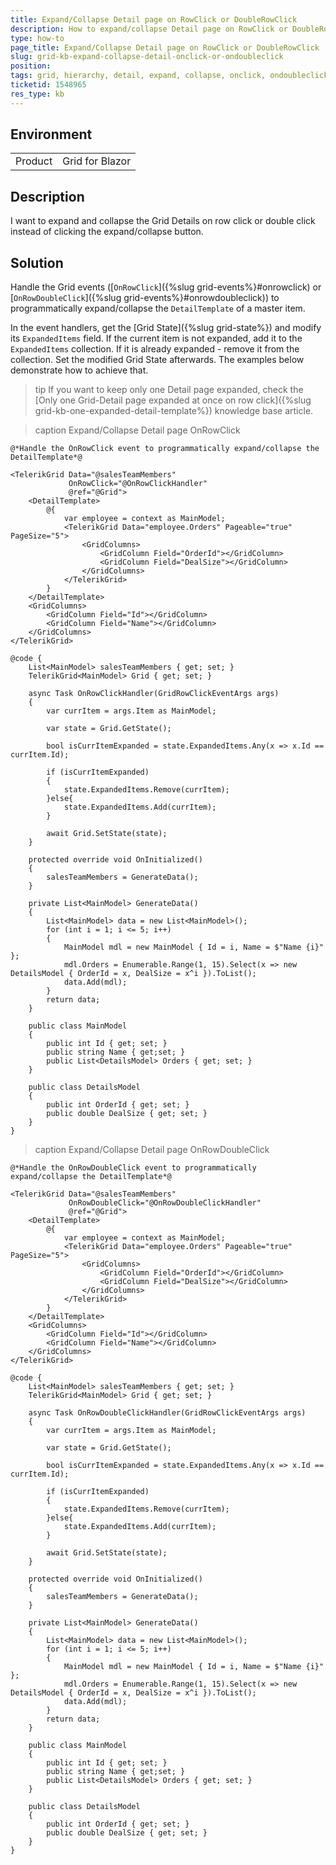 ```yaml
---
title: Expand/Collapse Detail page on RowClick or DoubleRowClick
description: How to expand/collapse Detail page on RowClick or DoubleRowClick instead of clicking the expand/collapse button?
type: how-to
page_title: Expand/Collapse Detail page on RowClick or DoubleRowClick
slug: grid-kb-expand-collapse-detail-onclick-or-ondoubleclick
position: 
tags: grid, hierarchy, detail, expand, collapse, onclick, ondoubleclick
ticketid: 1548965
res_type: kb
---
```


## Environment
<table>
	<tbody>
		<tr>
			<td>Product</td>
			<td>Grid for Blazor</td>
		</tr>
	</tbody>
</table>


## Description

I want to expand and collapse the Grid Details on row click or double click instead of clicking the expand/collapse button.

## Solution

Handle the Grid events ([`OnRowClick`]({%slug grid-events%}#onrowclick) or [`OnRowDoubleClick`]({%slug grid-events%}#onrowdoubleclick)) to programmatically expand/collapse the `DetailTemplate` of a master item.

In the event handlers, get the [Grid State]({%slug grid-state%}) and modify its `ExpandedItems` field. If the current item is not expanded, add it to the `ExpandedItems` collection. If it is already expanded - remove it from the collection. Set the modified Grid State afterwards. The examples below demonstrate how to achieve that.

>tip If you want to keep only one Detail page expanded, check the [Only one Grid-Detail page expanded at once on row click]({%slug grid-kb-one-expanded-detail-template%}) knowledge base article.

>caption Expand/Collapse Detail page OnRowClick

````CSHTML
@*Handle the OnRowClick event to programmatically expand/collapse the DetailTemplate*@

<TelerikGrid Data="@salesTeamMembers" 
             OnRowClick="@OnRowClickHandler"
             @ref="@Grid">
    <DetailTemplate>
        @{
            var employee = context as MainModel;
            <TelerikGrid Data="employee.Orders" Pageable="true" PageSize="5">
                <GridColumns>
                    <GridColumn Field="OrderId"></GridColumn>
                    <GridColumn Field="DealSize"></GridColumn>
                </GridColumns>
            </TelerikGrid>
        }
    </DetailTemplate>
    <GridColumns>
        <GridColumn Field="Id"></GridColumn>
        <GridColumn Field="Name"></GridColumn>
    </GridColumns>
</TelerikGrid>

@code {
    List<MainModel> salesTeamMembers { get; set; }
    TelerikGrid<MainModel> Grid { get; set; }

    async Task OnRowClickHandler(GridRowClickEventArgs args)
    {
        var currItem = args.Item as MainModel;

        var state = Grid.GetState();

        bool isCurrItemExpanded = state.ExpandedItems.Any(x => x.Id == currItem.Id);

        if (isCurrItemExpanded)
        {
            state.ExpandedItems.Remove(currItem);
        }else{
            state.ExpandedItems.Add(currItem);
        }

        await Grid.SetState(state);
    }

    protected override void OnInitialized()
    {
        salesTeamMembers = GenerateData();
    }

    private List<MainModel> GenerateData()
    {
        List<MainModel> data = new List<MainModel>();
        for (int i = 1; i <= 5; i++)
        {
            MainModel mdl = new MainModel { Id = i, Name = $"Name {i}" };
            mdl.Orders = Enumerable.Range(1, 15).Select(x => new DetailsModel { OrderId = x, DealSize = x^i }).ToList();
            data.Add(mdl);
        }
        return data;
    }

    public class MainModel
    {
        public int Id { get; set; }
        public string Name { get;set; }
        public List<DetailsModel> Orders { get; set; }
    }

    public class DetailsModel
    {
        public int OrderId { get; set; }
        public double DealSize { get; set; }
    }
}
````


>caption Expand/Collapse Detail page OnRowDoubleClick

````CSHTML
@*Handle the OnRowDoubleClick event to programmatically expand/collapse the DetailTemplate*@

<TelerikGrid Data="@salesTeamMembers" 
             OnRowDoubleClick="@OnRowDoubleClickHandler"
             @ref="@Grid">
    <DetailTemplate>
        @{
            var employee = context as MainModel;
            <TelerikGrid Data="employee.Orders" Pageable="true" PageSize="5">
                <GridColumns>
                    <GridColumn Field="OrderId"></GridColumn>
                    <GridColumn Field="DealSize"></GridColumn>
                </GridColumns>
            </TelerikGrid>
        }
    </DetailTemplate>
    <GridColumns>
        <GridColumn Field="Id"></GridColumn>
        <GridColumn Field="Name"></GridColumn>
    </GridColumns>
</TelerikGrid>

@code {
    List<MainModel> salesTeamMembers { get; set; }
    TelerikGrid<MainModel> Grid { get; set; }

    async Task OnRowDoubleClickHandler(GridRowClickEventArgs args)
    {
        var currItem = args.Item as MainModel;

        var state = Grid.GetState();

        bool isCurrItemExpanded = state.ExpandedItems.Any(x => x.Id == currItem.Id);

        if (isCurrItemExpanded)
        {
            state.ExpandedItems.Remove(currItem);
        }else{
            state.ExpandedItems.Add(currItem);
        }

        await Grid.SetState(state);
    }

    protected override void OnInitialized()
    {
        salesTeamMembers = GenerateData();
    }

    private List<MainModel> GenerateData()
    {
        List<MainModel> data = new List<MainModel>();
        for (int i = 1; i <= 5; i++)
        {
            MainModel mdl = new MainModel { Id = i, Name = $"Name {i}" };
            mdl.Orders = Enumerable.Range(1, 15).Select(x => new DetailsModel { OrderId = x, DealSize = x^i }).ToList();
            data.Add(mdl);
        }
        return data;
    }

    public class MainModel
    {
        public int Id { get; set; }
        public string Name { get;set; }
        public List<DetailsModel> Orders { get; set; }
    }

    public class DetailsModel
    {
        public int OrderId { get; set; }
        public double DealSize { get; set; }
    }
}

````